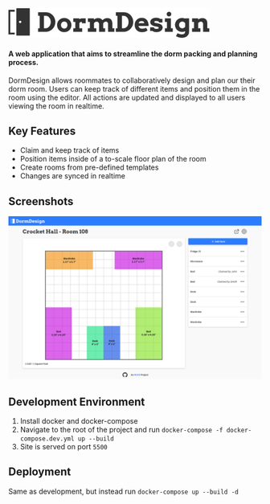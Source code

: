 <img src="/frontend/src/assets/logo.svg" alt="DormDesign" width="400"/>
 
#### A web application that aims to streamline the dorm packing and planning process. 

DormDesign allows roommates to collaboratively design and plan our their dorm room. Users can keep track of different items and position them in the room using the editor. All actions are updated and displayed to all users viewing the room in realtime.

## Key Features
- Claim and keep track of items
- Position items inside of a to-scale floor plan of the room
- Create rooms from pre-defined templates
- Changes are synced in realtime

## Screenshots

<img src="/screenshots/room-route.png" alt="room editor screenshot" width="800" />

## Development Environment

1. Install docker and docker-compose
2. Navigate to the root of the project and run `docker-compose -f docker-compose.dev.yml up --build`
3. Site is served on port `5500`

## Deployment

Same as development, but instead run `docker-compose up --build -d`

